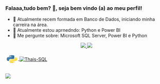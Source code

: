 ### Falaaa,tudo bem? 👋, seja bem vindo (a) ao meu perfil!


- 🔭 Atualmente recem formada em Banco de Dados, iniciando minha carreira na área.
- 🌱 Atualmente estou aprnedndo: Python e Power BI
- 💬 Me pergunte sobre: Microsoft SQL Server, Power BI e Python

<div align="center">
  <a href="https://github.com/thaisferreiras">
  <img height="180em" src="https://github-readme-stats.vercel.app/api?username=thaisferreiras&show_icons=true&theme=cobalt&include_all_commits=true&count_private=true"/>
  <img height="180em" src="https://github-readme-stats.vercel.app/api/top-langs/?username=thaisferreiras&layout=compact&langs_count=7&theme=cobalt"/>
</div>
  
  <div style="display: inline_block"><br>
  <img align="center" alt="Thais-Python" height="30" width="40" src="https://raw.githubusercontent.com/devicons/devicon/master/icons/python/python-original.svg">
  <img align="center" alt="Thais-SQL" height="30" width="40" src="https://cdn.jsdelivr.net/gh/devicons/devicon/icons/microsoftsqlserver/microsoftsqlserver-plain-wordmark.svg" />


  </div>
    
   ##

<div> 
  
  <a href="https://www.linkedin.com/in/thaisferreiras/" target="_blank"><img src="https://img.shields.io/badge/-LinkedIn-%230077B5?style=for-the-badge&logo=linkedin&logoColor=white" target="_blank"></a> 
